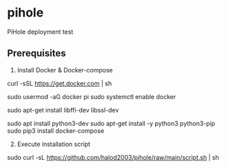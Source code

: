 # pihole
PiHole deployment test

Prerequisites
-------------
1)	Install Docker & Docker-compose

curl -sSL https://get.docker.com | sh

sudo usermod -aG docker pi
sudo systemctl enable docker

sudo apt-get install libffi-dev libssl-dev

sudo apt install python3-dev
sudo apt-get install -y python3 python3-pip
sudo pip3 install docker-compose

2) Execute installation script

sudo curl -sL https://github.com/halod2003/pihole/raw/main/script.sh | sh

